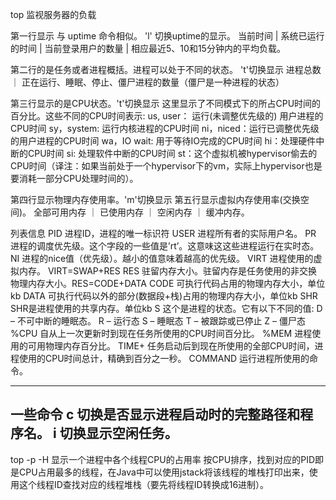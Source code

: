 top 监视服务器的负载

第一行显示 与 uptime 命令相似。 'l' 切换uptime的显示。
当前时间 | 系统已运行的时间 | 当前登录用户的数量 | 相应最近5、10和15分钟内的平均负载。

第二行的是任务或者进程概括。进程可以处于不同的状态。 't'切换显示
进程总数 ｜ 正在运行、睡眠、停止、僵尸进程的数量（僵尸是一种进程的状态）

第三行显示的是CPU状态。't'切换显示
这里显示了不同模式下的所占CPU时间的百分比。这些不同的CPU时间表示:
us, user： 运行(未调整优先级的) 用户进程的CPU时间
sy，system: 运行内核进程的CPU时间
ni，niced：运行已调整优先级的用户进程的CPU时间
wa，IO wait: 用于等待IO完成的CPU时间
hi：处理硬件中断的CPU时间
si: 处理软件中断的CPU时间
st：这个虚拟机被hypervisor偷去的CPU时间（译注：如果当前处于一个hypervisor下的vm，实际上hypervisor也是要消耗一部分CPU处理时间的）。

第四行显示物理内存使用率。'm'切换显示
第五行显示虚拟内存使用率(交换空间)。
全部可用内存 ｜ 已使用内存 ｜ 空闲内存 ｜ 缓冲内存。

列表信息
PID 进程ID，进程的唯一标识符
USER 进程所有者的实际用户名。
PR 进程的调度优先级。这个字段的一些值是’rt’。这意味这这些进程运行在实时态。
NI 进程的nice值（优先级）。越小的值意味着越高的优先级。
VIRT 进程使用的虚拟内存。 VIRT=SWAP+RES 
RES 驻留内存大小。驻留内存是任务使用的非交换物理内存大小。RES=CODE+DATA
CODE 可执行代码占用的物理内存大小，单位kb
DATA 可执行代码以外的部分(数据段+栈)占用的物理内存大小，单位kb
SHR SHR是进程使用的共享内存。单位kb
S 这个是进程的状态。它有以下不同的值:
    D – 不可中断的睡眠态。
    R – 运行态
    S – 睡眠态
    T – 被跟踪或已停止
    Z – 僵尸态
%CPU 自从上一次更新时到现在任务所使用的CPU时间百分比。
%MEM 进程使用的可用物理内存百分比。
TIME+ 任务启动后到现在所使用的全部CPU时间，进程使用的CPU时间总计，精确到百分之一秒。
COMMAND 运行进程所使用的命令。

----
一些命令
c   切换是否显示进程启动时的完整路径和程序名。
i   切换显示空闲任务。
---
top -p <pid> -H 显示一个进程中各个线程CPU的占用率
按CPU排序，找到对应的PID即是CPU占用最多的线程，在Java中可以使用jstack将该线程的堆栈打印出来，使用这个线程ID查找对应的线程堆栈（要先将线程ID转换成16进制）。



